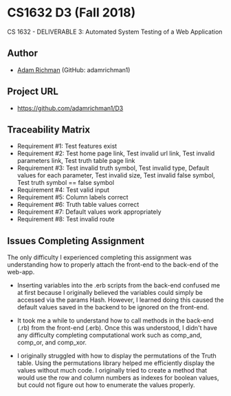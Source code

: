 # CS1632 D3 (Fall 2018)

CS 1632 - DELIVERABLE 3: Automated System Testing of a Web Application

## Author
* [Adam Richman](https://www.github.com/adamrichman1) (GitHub: adamrichman1)

## Project URL
- https://github.com/adamrichman1/D3

## Traceability Matrix
- Requirement #1: Test features exist
- Requirement #2: Test home page link, Test invalid url link, Test invalid parameters link, Test truth table page link
- Requirement #3: Test invalid truth symbol, Test invalid type, Default values for each parameter, Test invalid size, Test invalid false symbol, Test truth symbol == false symbol
- Requirement #4: Test valid input
- Requirement #5: Column labels correct
- Requirement #6: Truth table values correct
- Requirement #7: Default values work appropriately
- Requirement #8: Test invalid route

## Issues Completing Assignment

The only difficulty I experienced completing this assignment was understanding how to properly attach the front-end to
the back-end of the web-app. 

- Inserting variables into the .erb scripts from the back-end confused me at first because 
I originally believed the variables could simply be accessed via the params Hash. However, I learned doing this caused
the default values saved in the backend to be ignored on the front-end.

- It took me a while to understand how to call methods in the back-end (.rb) from the front-end (.erb). Once this was
understood, I didn't have any difficulty completing computational work such as comp_and, comp_or, and comp_xor.

- I originally struggled with how to display the permutations of the Truth table. Using the permutations library helped
me efficiently display the values without much code. I originally tried to create a method that would use the row and
column numbers as indexes for boolean values, but could not figure out how to enumerate the values properly.
